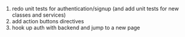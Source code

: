 1. redo unit tests for authentication/signup (and add unit tests for new classes and services)
2. add action buttons directives
3. hook up auth with backend and jump to a new page
